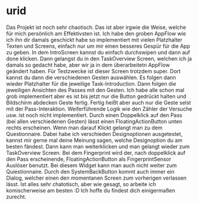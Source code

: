 # urid

Das Projekt ist noch sehr chaotisch. Das ist aber irgwie die Weise, welche für mich persönlich am
Effektivsten ist. Ich habe den groben AppFlow wie ich ihn dir damals geschickt habe so implementiert
mit vielen Platzhalter Texten und Screens, einfach nur um mir einen besseres Gespür für die App zu
geben.
In dem IntroScreen kannst du einfach durchswipen und dann auf done klicken. Dann gelangst du in den
TaskOverview Screen, welchen ich ja damals so gedacht habe, aber wir ja in dem überarbeitetn AppFlow
geändert haben. Für Testzwecke ist dieser Screen trotzdem super.
Dort kannst du dann die verschiedenen Gesten auswählen. Es folgen dann wieder Platzhalter für die
jeweilige Task-Introduction.
Dann folgen die jeweiligen Ansichten des Passes mit den Gesten. Ich habe alle schon mal grob
implementiert aber es ist bis jetzt nur die Button gedrückt halten und Bildschirm abdecken Geste
fertig. Fertig heißt aber auch nur die Geste selst mit der Pass-Interaktion. Weiferführende Logik
wie den Zähler der Versuche usw. ist noch nicht implementiert.
Durch einen Doppelklick auf den Pass (bei allen verschiedenen Gesten) lässt einen
FloatingActionButton unten rechts erscheinen. Wenn man darauf Klickt gelangt man zu dem
Questionnaire.
Dabei habe ich verschieden Designoptionen ausgetestet, kannst mir gerne mal deine Meinung sagen,
welche Designoption du am besten fändest. Dann kann man weiterklicken und man gelangt wieder zum
TaskOverview Screen.
Bei dem Fingerprint wird der, nach doppelklick auf den Pass erscheinende, FloatingActionButton als
FingerprintSensor Auslöser benutzt. Bei diesem Widget kann man auch nicht weiter zum Quiestionnaire.
Durch den SystemBackButton kommt auch immer ein Dialog, welcher einen den momentanen Screen zum
vorherigen verlassen lässt.
Ist alles sehr chatotisch, aber wie gesagt, so arbeite ich komischerweise am besten :D
Ich hoffe du findest dich einigermaßen zurecht.